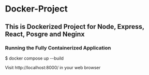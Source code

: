 # Docker-Project

## This is Dockerized Project for Node, Express, React, Posgre and Neginx

### Running the Fully Containerized Application
$ docker compose up --build

Visit http://localhost:8000/ in your web browser

